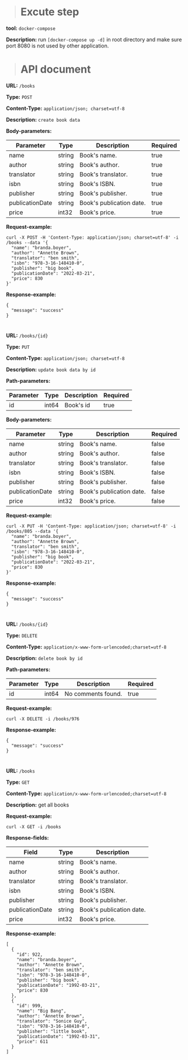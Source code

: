 ># Excute step

**tool:** `docker-compose`

**Description:** run `[docker-compose up -d]` in root directory and make sure port 8080 is not used by other application.

># API document

**URL:** `/books`

**Type:** `POST`

**Content-Type:** `application/json; charset=utf-8`

**Description:** `create book data`

**Body-parameters:**

Parameter|Type|Description|Required
---|---|---|---
name|string|Book's name.|true
author|string|Book's author.|true
translator|string|Book's translator.|true
isbn|string|Book's ISBN.|true
publisher|string|Book's publisher.|true
publicationDate|string|Book's publication date.|true
price|int32|Book's price.|true

**Request-example:**
```
curl -X POST -H 'Content-Type: application/json; charset=utf-8' -i /books --data '{
  "name": "branda.boyer",
  "author": "Annette Brown",
  "translator": "ben smith",
  "isbn": "978-3-16-148410-0",
  "publisher": "big book",
  "publicationDate": "2022-03-21",
  "price": 830
}'
```

**Response-example:**
```
{
  "message": "success"
}
```

#
##
**URL:** `/books/{id}`

**Type:** `PUT`

**Content-Type:** `application/json; charset=utf-8`

**Description:** `update book data by id`

**Path-parameters:**

Parameter|Type|Description|Required
---|---|---|---
id|int64|Book's id|true


**Body-parameters:**

Parameter|Type|Description|Required
---|---|---|---
name|string|Book's name.|false
author|string|Book's author.|false
translator|string|Book's translator.|false
isbn|string|Book's ISBN.|false
publisher|string|Book's publisher.|false
publicationDate|string|Book's publication date.|false
price|int32|Book's price.|false

**Request-example:**
```
curl -X PUT -H 'Content-Type: application/json; charset=utf-8' -i /books/805 --data '{
  "name": "branda.boyer",
  "author": "Annette Brown",
  "translator": "ben smith",
  "isbn": "978-3-16-148410-0",
  "publisher": "big book",
  "publicationDate": "2022-03-21",
  "price": 830
}'
```

**Response-example:**
```
{
  "message": "success"
}
```

#
##
**URL:** `/books/{id}`

**Type:** `DELETE`

**Content-Type:** `application/x-www-form-urlencoded;charset=utf-8`

**Description:** `delete book by id`

**Path-parameters:**

Parameter|Type|Description|Required
---|---|---|---
id|int64|No comments found.|true



**Request-example:**
```
curl -X DELETE -i /books/976
```

**Response-example:**
```
{
  "message": "success"
}
```

#
##
**URL:** `/books`

**Type:** `GET`

**Content-Type:** `application/x-www-form-urlencoded;charset=utf-8`

**Description:** get all books

**Request-example:**
```
curl -X GET -i /books
```
**Response-fields:**

Field | Type|Description
---|---|---
name|string|Book's name.
author|string|Book's author.
translator|string|Book's translator.
isbn|string|Book's ISBN.
publisher|string|Book's publisher.
publicationDate|string|Book's publication date.
price|int32|Book's price.

**Response-example:**
```
[
  {
    "id": 922,
    "name": "branda.boyer",
    "author": "Annette Brown",
    "translator": "ben smith",
    "isbn": "978-3-16-148410-0",
    "publisher": "big book",
    "publicationDate": "1992-03-21",
    "price": 830
  },
  {
    "id": 999,
    "name": "Big Bang",
    "author": "Annette Brown",
    "translator": "Sonice Guy",
    "isbn": "978-3-16-148410-0",
    "publisher": "little book",
    "publicationDate": "1992-03-31",
    "price": 611
  }
]
```
